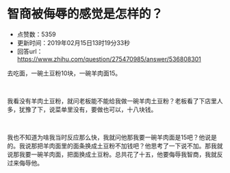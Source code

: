 # 智商被侮辱的感觉是怎样的？
- 点赞数：5359
- 更新时间：2019年02月15日13时19分33秒
- 回答url：https://www.zhihu.com/question/275470985/answer/536808301
<body>
 <p data-pid="abAB5Rpz">去吃面，一碗土豆粉10块，一碗羊肉面15。</p>
 <p class="ztext-empty-paragraph"><br></p>
 <p data-pid="rUXv6JiU">我看没有羊肉土豆粉，就问老板能不能给我做一碗羊肉土豆粉？老板看了下店里人多，犹豫了下，说菜单里没有，要做也可以，十八块钱。</p>
 <p class="ztext-empty-paragraph"><br></p>
 <p data-pid="ByaXwLdJ">我也不知道为啥我当时反应那么快，我就问他那我要一碗羊肉面是15吧？他说是的。我说那把羊肉面里的面条换成土豆粉不加钱吧？他思考了一下说不加。那我就说那我要一碗羊肉面，把面换成土豆粉。总共花了十五，他要侮辱我智商，我就反过来侮辱他。</p>
</body>